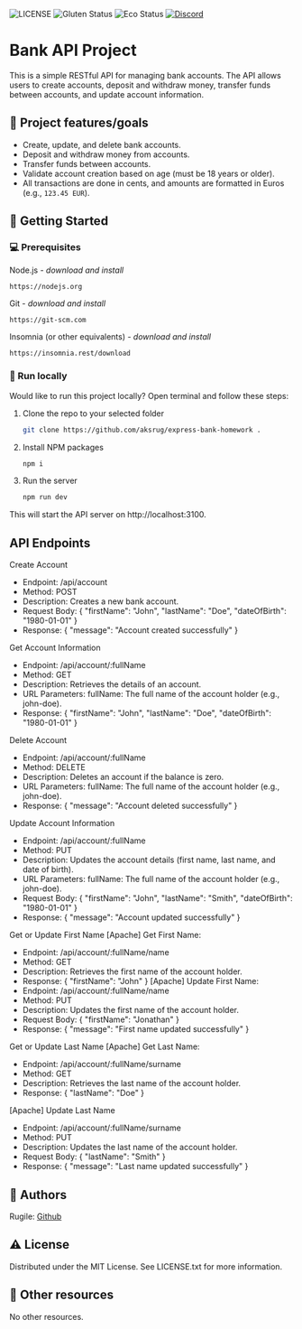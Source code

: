 ![LICENSE](https://img.shields.io/badge/license-MIT-blue.svg?style=flat-square)
![Gluten Status](https://img.shields.io/badge/Gluten-Free-green.svg)
![Eco Status](https://img.shields.io/badge/ECO-Friendly-green.svg)
[![Discord](https://discord.com/api/guilds/571393319201144843/widget.png)](https://discord.gg/dRwW4rw)

# Bank API Project

This is a simple RESTful API for managing bank accounts. The API allows users to create accounts, deposit and withdraw money, transfer funds between accounts, and update account information.

## 🎯 Project features/goals

- Create, update, and delete bank accounts.
- Deposit and withdraw money from accounts.
- Transfer funds between accounts.
- Validate account creation based on age (must be 18 years or older).
- All transactions are done in cents, and amounts are formatted in Euros (e.g., `123.45 EUR`).

## 🧰 Getting Started

### 💻 Prerequisites

Node.js - _download and install_

```
https://nodejs.org
```

Git - _download and install_

```
https://git-scm.com
```

Insomnia (or other equivalents) - _download and install_

```
https://insomnia.rest/download
```
### 🏃 Run locally

Would like to run this project locally? Open terminal and follow these steps:

1. Clone the repo to your selected folder
    ```sh
    git clone https://github.com/aksrug/express-bank-homework .
    ```
2. Install NPM packages
    ```sh
    npm i
    ```
3. Run the server
    ```sh
    npm run dev
    ```
This will start the API server on http://localhost:3100.

## API Endpoints
Create Account
- Endpoint: /api/account
- Method: POST
- Description: Creates a new bank account.
- Request Body:
{
  "firstName": "John",
  "lastName": "Doe",
  "dateOfBirth": "1980-01-01"
}
- Response:
{
  "message": "Account created successfully"
}

Get Account Information
- Endpoint: /api/account/:fullName
- Method: GET
- Description: Retrieves the details of an account.
- URL Parameters:
fullName: The full name of the account holder (e.g., john-doe).
- Response:
{
  "firstName": "John",
  "lastName": "Doe",
  "dateOfBirth": "1980-01-01"
}

Delete Account
- Endpoint: /api/account/:fullName
- Method: DELETE
- Description: Deletes an account if the balance is zero.
- URL Parameters:
fullName: The full name of the account holder (e.g., john-doe).
- Response:
{
  "message": "Account deleted successfully"
}

Update Account Information
- Endpoint: /api/account/:fullName
- Method: PUT
- Description: Updates the account details (first name, last name, and date of birth).
- URL Parameters:
fullName: The full name of the account holder (e.g., john-doe).
- Request Body:
{
  "firstName": "John",
  "lastName": "Smith",
  "dateOfBirth": "1980-01-01"
}
- Response:
{
  "message": "Account updated successfully"
}

Get or Update First Name
[Apache] Get First Name:
- Endpoint: /api/account/:fullName/name
- Method: GET
- Description: Retrieves the first name of the account holder.
- Response:
{
  "firstName": "John"
}
[Apache] Update First Name:
- Endpoint: /api/account/:fullName/name
- Method: PUT
- Description: Updates the first name of the account holder.
- Request Body:
{
  "firstName": "Jonathan"
}
- Response:
{
  "message": "First name updated successfully"
}

Get or Update Last Name
[Apache] Get Last Name:
- Endpoint: /api/account/:fullName/surname
- Method: GET
- Description: Retrieves the last name of the account holder.
- Response:
{
  "lastName": "Doe"
}

[Apache] Update Last Name
- Endpoint: /api/account/:fullName/surname
- Method: PUT
- Description: Updates the last name of the account holder.
- Request Body:
{
  "lastName": "Smith"
}
- Response: 
{
  "message": "Last name updated successfully"
}




## 👀 Authors

Rugile: [Github](https://github.com/aksrug)

## ⚠️ License

Distributed under the MIT License. See LICENSE.txt for more information.

## 🔗 Other resources

No other resources.


   
